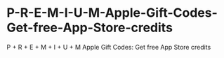 # P-R-E-M-I-U-M-Apple-Gift-Codes-Get-free-App-Store-credits
P + R + E + M + I + U + M Apple Gift Codes: Get free App Store credits
